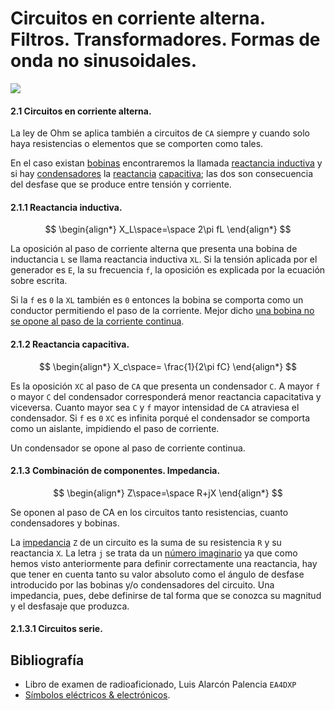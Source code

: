 # Circuitos en corriente alterna. Filtros. Transformadores. Formas de onda no sinusoidales.

![](https://github.com/redeltaglio/RNMnetwork/raw/master/Images/simbolos_resistencias.jpg)

#### 2.1 Circuitos en corriente alterna.

La ley de Ohm se aplica también a circuitos de `CA` siempre y cuando solo haya resistencias o elementos que se comporten como tales.

En el caso existan [bobinas](https://es.wikipedia.org/wiki/Inductor) encontraremos la llamada [reactancia inductiva](https://es.wikipedia.org/wiki/Reactancia_inductiva) y si hay [condensadores](https://es.wikipedia.org/wiki/Condensador_el%C3%A9ctrico) la [reactancia](https://es.wikipedia.org/wiki/Reactancia) [capacitiva](https://github.com/redeltaglio/RNMnetwork/raw/master/es.telecomlobby.com/radio_aficion/Documentos/9_t3s2_c5_html_contex_1.pdf); las dos son consecuencia del desfase que se produce entre tensión y corriente.

#### 2.1.1 Reactancia inductiva.

$$
\begin{align*}
X_L\space=\space 2\pi fL
\end{align*}
$$

La oposición al paso de corriente alterna que presenta una bobina de inductancia `L` se llama reactancia inductiva `XL`. Si la tensión aplicada por el generador es `E`, la su frecuencia `f`, la oposición es explicada por la ecuación sobre escrita. 

Si la `f` es `0` la `XL` también es `0` entonces la bobina se comporta como un conductor permitiendo el paso de la corriente. Mejor dicho <u>una bobina no se opone al paso de la corriente continua</u>.

#### 2.1.2 Reactancia capacitiva. 

$$
\begin{align*}
X_c\space= \frac{1}{2\pi fC}
\end{align*}
$$

Es la oposición `XC` al paso de `CA` que presenta un condensador `C`. A mayor `f` o mayor `C` del condensador corresponderá menor reactancia capacitativa y viceversa. Cuanto mayor sea `C` y `f` mayor intensidad de `CA` atraviesa el condensador. Si `f` es `0` `XC` es infinita porqué el condensador se comporta como un aislante, impidiendo el paso de corriente. 

Un condensador se opone al paso de corriente continua.

#### 2.1.3 Combinación de componentes. Impedancia. 

$$
\begin{align*}
Z\space=\space R+jX
\end{align*}
$$



Se oponen al paso de CA en los circuitos tanto resistencias, cuanto condensadores y bobinas.

La [impedancia](https://es.wikipedia.org/wiki/Impedancia) `Z` de un circuito es la suma de su resistencia `R` y su reactancia `X`. La letra `j` se trata da un [número imaginario](https://es.wikipedia.org/wiki/N%C3%BAmero_imaginario) ya que como hemos visto anteriormente para definir correctamente una reactancia, hay que tener en cuenta tanto su valor absoluto como el ángulo de desfase introducido por las bobinas y/o condensadores del circuito. Una impedancia, pues, debe definirse de tal forma que se conozca su magnitud y el desfasaje que produzca.

#### 2.1.3.1 Circuitos serie.



## Bibliografía 

- Libro de examen de radioaficionado, Luis Alarcón Palencia `EA4DXP`
- [Símbolos eléctricos & electrónicos](https://www.simbologia-electronica.com/). 